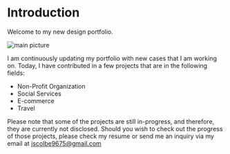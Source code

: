 # Introduction

Welcome to my new design portfolio.

![main picture](../portfolio2/src/assets/readme/README%20cover%20photo.png)

I am continuously updating my portfolio with new cases that I am working on. Today, I have contributed in a few projects that are in the following fields:

- Non-Profit Organization
- Social Services
- E-commerce
- Travel

Please note that some of the projects are still in-progress, and therefore, they are currently not disclosed. Should you wish to check out the progress of those projects, please check my resume or send me an inquiry via my email at jscolbe9675@gmail.com
